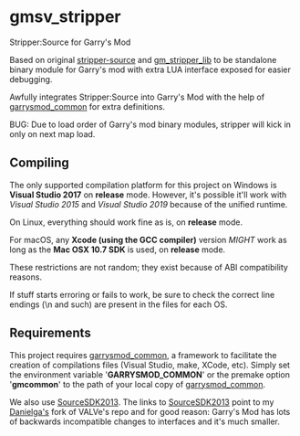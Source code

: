 # gmsv_stripper
Stripper:Source for Garry's Mod

Based on original [stripper-source][1] and [gm_stripper_lib][2] to be standalone binary module for Garry's mod with extra LUA interface exposed for easier debugging.

Awfully integrates Stripper:Source into Garry's Mod with the help of [garrysmod_common][3] for extra definitions.

BUG: Due to load order of Garry's mod binary modules, stripper will kick in only on next map load.

## Compiling

The only supported compilation platform for this project on Windows is **Visual Studio 2017** on **release** mode. However, it's possible it'll work with *Visual Studio 2015* and *Visual Studio 2019* because of the unified runtime.

On Linux, everything should work fine as is, on **release** mode.

For macOS, any **Xcode (using the GCC compiler)** version *MIGHT* work as long as the **Mac OSX 10.7 SDK** is used, on **release** mode.

These restrictions are not random; they exist because of ABI compatibility reasons.

If stuff starts erroring or fails to work, be sure to check the correct line endings (\n and such) are present in the files for each OS.

## Requirements

This project requires [garrysmod_common][3], a framework to facilitate the creation of compilations files (Visual Studio, make, XCode, etc). Simply set the environment variable '**GARRYSMOD\_COMMON**' or the premake option '**gmcommon**' to the path of your local copy of [garrysmod_common][3].

We also use [SourceSDK2013][4]. The links to [SourceSDK2013][4] point to my [Danielga's](https://github.com/danielga) fork of VALVe's repo and for good reason: Garry's Mod has lots of backwards incompatible changes to interfaces and it's much smaller.

  [1]: https://github.com/alliedmodders/stripper-source
  [2]: https://github.com/Bagellll/gm_stripper_lib
  [3]: https://github.com/danielga/garrysmod_common
  [4]: https://github.com/danielga/sourcesdk-minimal

